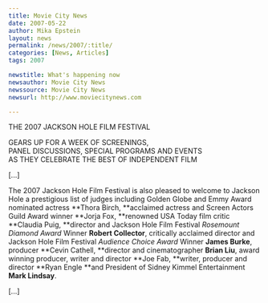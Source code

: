 ```yaml
---
title: Movie City News 
date: 2007-05-22
author: Mika Epstein
layout: news
permalink: /news/2007/:title/
categories: [News, Articles]
tags: 2007

newstitle: What's happening now
newsauthor: Movie City News
newssource: Movie City News
newsurl: http://www.moviecitynews.com

---
```


THE 2007 JACKSON HOLE FILM FESTIVAL

  
GEARS UP FOR A WEEK OF SCREENINGS,  
PANEL DISCUSSIONS, SPECIAL PROGRAMS AND EVENTS  
AS THEY CELEBRATE THE BEST OF INDEPENDENT FILM

[...]

The 2007 Jackson Hole Film Festival is also pleased to welcome to Jackson Hole a prestigious list of judges including Golden Globe and Emmy Award nominated actress **Thora Birch, **acclaimed actress and Screen Actors Guild Award winner **Jorja Fox, **renowned USA Today film critic **Claudia Puig, **director and Jackson Hole Film Festival *Rosemount Diamond Award* Winner **Robert Collector**, critically acclaimed director and Jackson Hole Film Festival *Audience Choice Award* Winner **James Burke**, producer **Cevin Cathell, **director and cinematographer **Brian Liu**, award winning producer, writer and director **Joe Fab, **writer, producer and director **Ryan Engle **and President of Sidney Kimmel Entertainment **Mark Lindsay**.

[...]